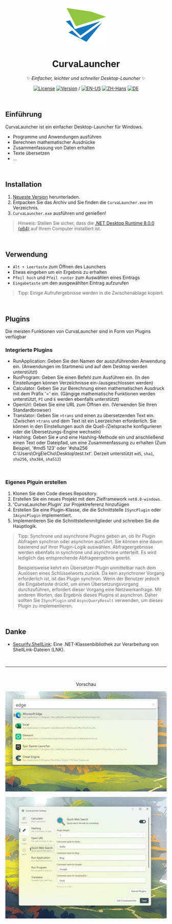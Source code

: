 <div align="center">

![Icon](/assets/Icon128.png)

# CurvaLauncher

✨ *Einfacher, leichter und schneller Desktop-Launcher* ✨

[![License](https://img.shields.io/github/license/OrgEleCho/CurvaLauncher
)](LICENSE.txt) [![Version](https://img.shields.io/github/v/release/OrgEleCho/CurvaLauncher?include_prereleases
)](https://github.com/OrgEleCho/CurvaLauncher/releases) / [![EN-US](https://img.shields.io/badge/EN-US-blue)](README.md) [![ZH-Hans](https://img.shields.io/badge/中文-简体-red)](README.zh.md) [![DE](https://img.shields.io/badge/DE-de)](README.de.md)

</div>

<br />

## Einführung

CurvaLauncher ist ein einfacher Desktop-Launcher für Windows. 

- Programme und Anwendungen ausführen
- Berechnen mathematischer Ausdrücke
- Zusammenfassung von Daten erhalten
- Texte übersetzen
- ...

<br />

## Installation

1. [Neueste Version](https://github.com/OrgEleCho/CurvaLauncher/releases) herunterladen.
2. Entpacken Sie das Archiv und Sie finden die `CurvaLauncher.exe` im Verzeichnis.
3. `CurvaLauncher.exe` ausführen und genießen!

> Hinweis: Stellen Sie sicher, dass die [.NET Desktop Runtime 8.0.0 (x64)](https://dotnet.microsoft.com/en-us/download/dotnet/8.0) auf Ihrem Computer installiert ist.

<br />

## Verwendung

- `Alt + Leertaste` zum Öffnen des Launchers
- Etwas eingeben um ein Ergebnis zu erhalten
- `Pfeil hoch` und `Pfeil runter` zum Auswählen eines Eintrags
- `Eingabetaste` um den ausgewählten Eintrag aufzurufen

> Tipp: Einige Aufrufergebnisse werden in die Zwischenablage kopiert.

<br />

## Plugins

Die meisten Funktionen von CurvaLauncher sind in Form von Plugins verfügbar

### Integrierte Plugins

- RunApplication: Geben Sie den Namen der auszuführenden Anwendung ein.
  (Anwendungen im Startmenü und auf dem Desktop werden unterstützt)
- RunProgram: Geben Sie einen Befehl zum Ausführen ein.
  (In den Einstellungen können Verzeichnisse ein-/ausgeschlossen werden)
- Calculator: Geben Sie zur Berechnung einen mathematischen Ausdruck mit dem Präfix '=' ein.
  (Gängige mathematische Funktionen werden unterstützt, `PI` und `E` werden ebenfalls unterstützt)
- OpenUrl: Geben Sie eine URL zum Öffnen ein.
  (Verwenden Sie Ihren Standardbrowser)
- Translator: Geben Sie `>trans` und einen zu übersetzenden Text ein.
  (Zwischen `>trans` und dem Text ist ein Leerzeichen erforderlich. Sie können in den Einstellungen auch die Quell-/Zielsprache konfigurieren oder die Übersetzungs-Engine wechseln)
- Hashing: Geben Sie `#` und eine Hashing-Methode ein und anschließend einen Text oder Dateipfad, um eine Zusammenfassung zu erhalten
  (Zum Beispiel, '#md5 123' oder '#sha256 C:\Users\OrgEleCho\Desktop\test.txt'. Derzeit unterstützt `md5`, `sha1`, `sha256`, `sha384`, `sha512`)

<br />

### Eigenes Plguin erstellen

1. Klonen Sie den Code dieses Repository.
2. Erstellen Sie ein neues Projekt mit dem Zielframework `net8.0-windows`.
3. 'CurvaLauncher.Plugin' zur Projektreferenz hinzufügen
4. Erstellen Sie eine Plugin-Klasse, die die Schnittstelle `ISyncPlugin` oder `IAsyncPlugin` implementiert.
5. Implementieren Sie die Schnittstellenmitglieder und schreiben Sie die Hauptlogik.

> Tipp: Synchrone und asynchrone Plugins geben an, ob Ihr Plugin Abfragen synchron oder asynchron ausführt. Sie können eine davon basierend auf Ihrer Plugin-Logik auswählen. Abfrageergebnisse werden ebenfalls in synchrone und asynchrone unterteilt. Es wird lediglich das entsprechende Abfrageergebnis geerbt.
> 
> Beispielsweise kehrt ein Übersetzer-Plugin unmittelbar nach dem Auslösen eines Schlüsselworts zurück. Da kein asynchroner Vorgang erforderlich ist, ist das Plugin synchron. Wenn der Benutzer jedoch die Eingabetaste drückt, um einen Übersetzungsvorgang durchzuführen, erfordert dieser Vorgang eine Netzwerkanfrage. Mit anderen Worten, das Ergebnis dieses Plugins st asynchron. Daher sollten Sie `ISyncPlugin` und `AsyncQueryResult` verwenden, um dieses Plugin zu implementieren.

<br />

## Danke

- [Securify.ShellLink](https://github.com/securifybv/ShellLink/): Eine .NET-Klassenbibliothek zur Verarbeitung von ShellLink-Dateien (LNK).

<br />

---

<br />

<div align="center">

Vorschau

![](/assets/preview2.png)

![](/assets/preview4.png)

</div>
